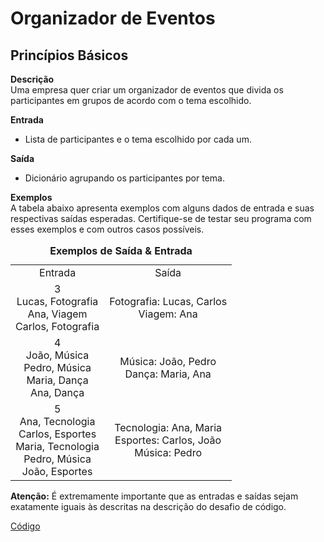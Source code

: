 # Organizador de Eventos

## Princípios Básicos 
__Descrição__   
Uma empresa quer criar um organizador de eventos que divida os participantes em grupos de acordo com o tema escolhido.

__Entrada__  
- Lista de participantes e o tema escolhido por cada um.

__Saída__  
- Dicionário agrupando os participantes por tema.

__Exemplos__  
A tabela abaixo apresenta exemplos com alguns dados de entrada e suas respectivas saídas esperadas. Certifique-se de testar seu programa com esses exemplos e com outros casos possíveis.

<table style="text-align: center; width: 100%;"> 
<caption><b>Exemplos de Saída & Entrada </b></caption>
<tr> 
    <td style="text-align: center;">
        Entrada
    </td>
     <td style="text-align: center;">
        Saída
    </td>
<tr> 
<tr> 
    <td style="text-align: center;">
        3 </br>
        Lucas, Fotografia </br>
        Ana, Viagem </br>
        Carlos, Fotografia 
    </td>
    <td style="text-align: center;">
        Fotografia: Lucas, Carlos </br>
        Viagem: Ana	 
    </td>
<tr> 
<tr> 
    <td style="text-align: center;">
        4 </br>
        João, Música </br>
        Pedro, Música </br>
        Maria, Dança </br>
        Ana, Dança
    </td>
    <td style="text-align: center;">
        Música: João, Pedro </br>
        Dança: Maria, Ana
    </td>
<tr> 
<tr> 
    <td style="text-align: center;">
        5 </br>
        Ana, Tecnologia </br>
        Carlos, Esportes </br>
        Maria, Tecnologia </br>
        Pedro, Música </br>
        João, Esportes
    </td>
    <td style="text-align: center;">
        Tecnologia: Ana, Maria </br>
        Esportes: Carlos, João </br>
        Música: Pedro
    </td>
<tr> 
</table>

__Atenção:__  É extremamente importante que as entradas e saídas sejam exatamente iguais às descritas na descrição do desafio de código.

[Código](DC-Simulador%20de%20Carrinho%20de%20Compras.py)